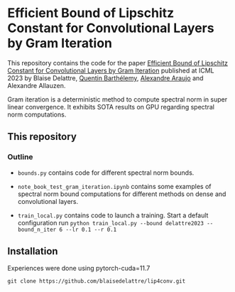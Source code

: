 # Efficient Bound of Lipschitz Constant for Convolutional Layers by Gram Iteration

This repository contains the code for the paper
[Efficient Bound of Lipschitz Constant for Convolutional Layers by Gram Iteration](https://arxiv.org/abs/2305.16173)
published at ICML 2023 by Blaise Delattre, [Quentin Barthélemy](https://github.com/qbarthelemy), [Alexandre Araujo](https://github.com/araujoalexandre) and Alexandre Allauzen.


Gram iteration is a deterministic method to compute spectral norm in super linear convergence.
It exhibits SOTA results on GPU regarding spectral norm computations.

## This repository

### Outline
* `bounds.py` contains code for different spectral norm bounds. 

* `note_book_test_gram_iteration.ipynb` contains some examples of spectral norm bound computations for different methods on dense and convolutional layers.

* `train_local.py` contains code to launch a training. Start a default configuration run  `python train_local.py --bound delattre2023 --bound_n_iter 6 --lr 0.1 --r 0.1`

## Installation

Experiences were done using pytorch-cuda=11.7

`git clone https://github.com/blaisedelattre/lip4conv.git`
